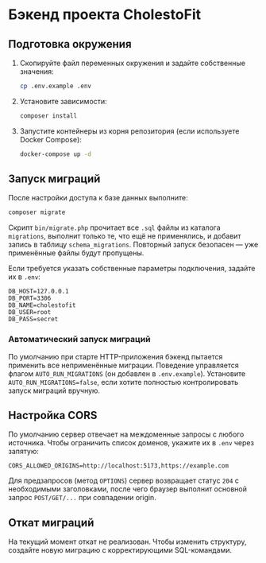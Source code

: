 # Бэкенд проекта CholestoFit

## Подготовка окружения

1. Скопируйте файл переменных окружения и задайте собственные значения:
   ```bash
   cp .env.example .env
   ```
2. Установите зависимости:
   ```bash
   composer install
   ```
3. Запустите контейнеры из корня репозитория (если используете Docker Compose):
   ```bash
   docker-compose up -d
   ```

## Запуск миграций

После настройки доступа к базе данных выполните:

```bash
composer migrate
```

Скрипт `bin/migrate.php` прочитает все `.sql` файлы из каталога `migrations`, выполнит только те, что ещё не применялись, и добавит запись в таблицу `schema_migrations`. Повторный запуск безопасен — уже применённые файлы будут пропущены.

Если требуется указать собственные параметры подключения, задайте их в `.env`:

```
DB_HOST=127.0.0.1
DB_PORT=3306
DB_NAME=cholestofit
DB_USER=root
DB_PASS=secret
```

### Автоматический запуск миграций

По умолчанию при старте HTTP-приложения бэкенд пытается применить все неприменённые миграции. Поведение управляется флагом `AUTO_RUN_MIGRATIONS` (он добавлен в `.env.example`). Установите `AUTO_RUN_MIGRATIONS=false`, если хотите полностью контролировать запуск миграций вручную.

## Настройка CORS

По умолчанию сервер отвечает на междоменные запросы с любого источника. Чтобы ограничить список доменов, укажите их в `.env` через запятую:

```
CORS_ALLOWED_ORIGINS=http://localhost:5173,https://example.com
```

Для предзапросов (метод `OPTIONS`) сервер возвращает статус `204` с необходимыми заголовками, после чего браузер выполнит основной запрос `POST/GET/...` при совпадении origin.

## Откат миграций

На текущий момент откат не реализован. Чтобы изменить структуру, создайте новую миграцию с корректирующими SQL-командами.
